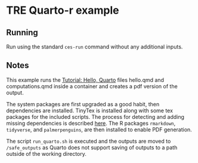 # TRE Quarto-r example

## Running

Run using the standard `ces-run` command without any additional inputs.

## Notes

This example runs the [Tutorial: Hello, Quarto](https://quarto.org/docs/tools/jupyter-lab.html) files hello.qmd and computations.qmd inside a container and creates a pdf version of the output.

The system packages are first upgraded as a good habit, then dependencies are installed. TinyTex is installed along with some tex packages for the included scripts. The process for detecting and adding missing dependencies is described [here](https://github.com/quarto-dev/quarto-cli/discussions/7380#discussioncomment-7424830). The R packages `rmarkdown`, `tidyverse`, and `palmerpenguins`, are then installed to enable PDF generation.

The script `run_quarto.sh` is executed and the outputs are moved to `/safe_outputs` as Quarto does not support saving of outputs to a path outside of the working directory.
